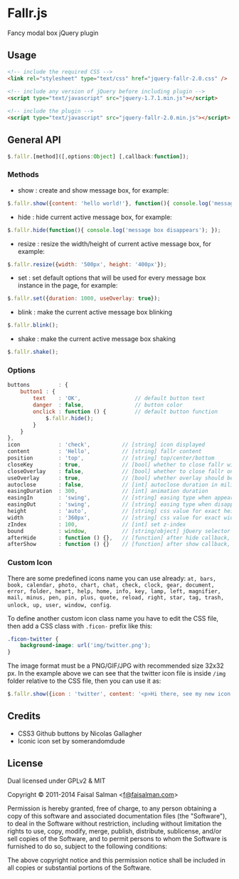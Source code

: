 # Fallr.js

Fancy modal box jQuery plugin

## Usage

```html
<!-- include the required CSS -->
<link rel="stylesheet" type="text/css" href="jquery-fallr-2.0.css" />
                
<!-- include any version of jQuery before including plugin -->
<script type="text/javascript" src="jquery-1.7.1.min.js"></script>

<!-- include the plugin -->
<script type="text/javascript" src="jquery-fallr-2.0.min.js"></script>
```

## General API

```js
$.fallr.[method]([,options:Object] [,callback:function]);
```

### Methods

* show : create and show message box, for example:
```js
$.fallr.show({content: 'hello world!'}, function(){ console.log('message box appears'); });
```

* hide : hide current active message box, for example:
```js
$.fallr.hide(function(){ console.log('message box disappears'); });
```

* resize : resize the width/height of current active message box, for example:
```js
$.fallr.resize({width: '500px', height: '400px'});
```

* set : set default options that will be used for every message box instance in the page, for example:
```js
$.fallr.set({duration: 1000, useOverlay: true});
```

* blink : make the current active message box blinking
```js
$.fallr.blink();
```

* shake : make the current active message box shaking
```js
$.fallr.shake();
```

### Options

```js
buttons         : {
    button1 : {
        text    : 'OK',                 // default button text
        danger  : false,                // button color
        onclick : function () {         // default button function 
            $.fallr.hide(); 
        }
    }
},
icon            : 'check',          // [string] icon displayed
content         : 'Hello',          // [string] fallr content
position        : 'top',            // [string] top/center/bottom
closeKey        : true,             // [bool] whether to close fallr with ESC key
closeOverlay    : false,            // [bool] whether to close fallr on overlay click
useOverlay      : true,             // [bool] whether overlay should be shown
autoclose       : false,            // [int] autoclose duration in miliseconds, false to disable
easingDuration  : 300,              // [int] animation duration
easingIn        : 'swing',          // [string] easing type when appear
easingOut       : 'swing',          // [string] easing type when disappear
height          : 'auto',           // [string] css value for exact height
width           : '360px',          // [string] css value for exact width
zIndex          : 100,              // [int] set z-index
bound           : window,           // [string/object] jQuery selector for costum boundary
afterHide       : function () {},   // [function] after hide callback, can be overrided by parameter
afterShow       : function () {}    // [function] after show callback, can be overrided by parameter
```

### Custom Icon

There are some predefined icons name you can use already: `at, bars, book, calendar, photo, chart, chat, check, clock, gear, document, error, folder, heart, help, home, info, key, lamp, left, magnifier, mail, minus, pen, pin, plus, quote, reload, right, star, tag, trash, unlock, up, user, window, config`.

To define another custom icon class name you have to edit the CSS file, then add a CSS class with `.ficon-` prefix like this:

```css
.ficon-twitter {
    background-image: url('img/twitter.png');
}
```

The image format must be a PNG/GIF/JPG with recommended size 32x32 px. In the example above we can see that the twitter icon file is inside `/img` folder relative to the CSS file, then you can use it as:

```js
$.fallr.show({icon : 'twitter', content: '<p>Hi there, see my new icon!</p>'});
```

## Credits

* CSS3 Github buttons by Nicolas Gallagher
* Iconic icon set by somerandomdude

## License

Dual licensed under GPLv2 & MIT

Copyright © 2011-2014 Faisal Salman <<f@faisalman.com>>

Permission is hereby granted, free of charge, to any person obtaining a copy of 
this software and associated documentation files (the "Software"), to deal in 
the Software without restriction, including without limitation the rights to use, 
copy, modify, merge, publish, distribute, sublicense, and/or sell copies of the 
Software, and to permit persons to whom the Software is furnished to do so, 
subject to the following conditions:

The above copyright notice and this permission notice shall be included in all 
copies or substantial portions of the Software.